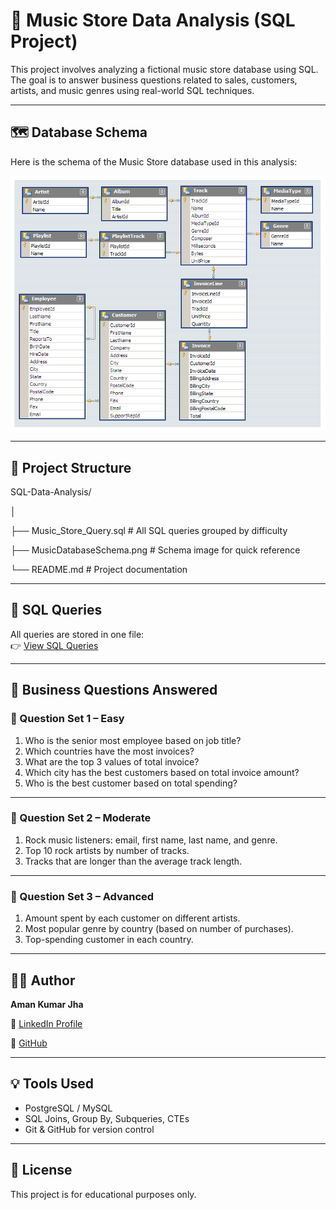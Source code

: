 # 🎵 Music Store Data Analysis (SQL Project)

This project involves analyzing a fictional music store database using SQL. The goal is to answer business questions related to sales, customers, artists, and music genres using real-world SQL techniques.

---

## 🗺 Database Schema

Here is the schema of the Music Store database used in this analysis:

<p align="center">
  <img src="https://github.com/Aman-Jha07/SQL-Data-Analysis/blob/main/MusicDatabaseSchema.png?raw=true" alt="Music Store Schema">
</p>

---

## 📁 Project Structure

SQL-Data-Analysis/

│

├── Music_Store_Query.sql # All SQL queries grouped by difficulty

├── MusicDatabaseSchema.png # Schema image for quick reference

└── README.md # Project documentation


---

## 📜 SQL Queries

All queries are stored in one file:  
👉 [View SQL Queries](https://github.com/Aman-Jha07/SQL-Data-Analysis/blob/main/Music_Store_Query.sql)

---

## 🧠 Business Questions Answered

### 🔹 Question Set 1 – Easy

1. Who is the senior most employee based on job title?
2. Which countries have the most invoices?
3. What are the top 3 values of total invoice?
4. Which city has the best customers based on total invoice amount?
5. Who is the best customer based on total spending?

---

### 🔸 Question Set 2 – Moderate

1. Rock music listeners: email, first name, last name, and genre.
2. Top 10 rock artists by number of tracks.
3. Tracks that are longer than the average track length.

---

### 🔺 Question Set 3 – Advanced

1. Amount spent by each customer on different artists.
2. Most popular genre by country (based on number of purchases).
3. Top-spending customer in each country.

---

## 🙋‍♂️ Author

**Aman Kumar Jha**  

📇 [LinkedIn Profile](https://www.linkedin.com/in/amankumarjhame/)

📇 [GitHub](https://github.com/Aman-Jha07)

---

## 💡 Tools Used

- PostgreSQL / MySQL
- SQL Joins, Group By, Subqueries, CTEs
- Git & GitHub for version control

---

## 📌 License

This project is for educational purposes only.
